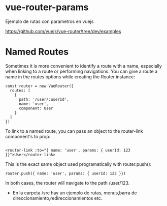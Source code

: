 # vue-router-params
Ejemplo de rutas con parametros en  vuejs


https://github.com/vuejs/vue-router/tree/dev/examples


# Named Routes

Sometimes it is more convenient to identify a route with a name, especially when linking to a route or performing navigations. You can give a route a name in the routes options while creating the Router instance:
```
const router = new VueRouter({
  routes: [
    {
      path: '/user/:userId',
      name: 'user',
      component: User
    }
  ]
})

```

To link to a named route, you can pass an object to the router-link component's to prop:
```

<router-link :to="{ name: 'user', params: { userId: 123 }}">User</router-link>
```
This is the exact same object used programatically with router.push():
```
router.push({ name: 'user', params: { userId: 123 }})
```
In both cases, the router will navigate to the path /user/123.

* En la carpeta /src  hay un ejemplo de rutas, menus,barra de direccionamiento,redireccionamientos etc.
